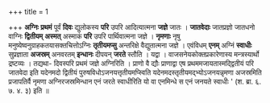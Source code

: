 +++
title = 1

+++
**अग्निः** **प्रथमं** पूर्वं **दिवः** द्युलोकस्य **परि** उपरि आदित्यात्मना **जज्ञे** जातः । **जातवेदाः** जातप्रज्ञो जातधनो वाग्निः **द्वितीयम्** **अस्मत्** अस्माकं **परि** उपरि पार्थिवात्मना जज्ञे । **नृमणाः** नृषु मनुष्येष्वनुग्राहकतयासक्तचित्तोऽग्निः **तृतीयमप्सु** अन्तरिक्षे वैद्युतात्मना जज्ञे । एवंविधम् **एनम्** अग्निं **स्वाधीः** सुप्रज्ञाता **अजस्रम्** अनवरतम् **इन्धानः** दीपयन् **जरते** स्तौति । यद्वा । वाजसनेयकोक्तप्रकारेणास्य मन्त्रस्यार्थो द्रष्टव्यः । तद्यथा- दिवस्परि प्रथमं जज्ञे अग्निरिति । प्राणो वै द्यौः प्राणाद्वा एष प्रथममजायतास्मद्द्वितीयं परि जातवेदा इति यदेनमदो द्वितीयं पुरुषविधोऽजनयत्तृतीयमप्स्विति यदेनमदस्तृतीयमद्भ्योऽजनयन्नृमणा अजस्रमिति प्रजापतिर्वै नृमणा अग्निरजस्रमिन्धान एनं जरते स्वाधीरिति यो वा एनमिन्धे स एनं जनयते स्वाधीः ' (श. ब्रा. ६. ७. ४. ३) इति ॥